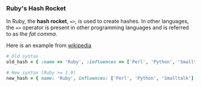 ### Ruby's Hash Rocket

In Ruby, the **hash rocket**, `=>`, is used to create hashes. In other languages, the `=>` operator is present in other programming languages and is referred to as the *fat comma*. 

Here is an example from [wikipedia](https://en.wikipedia.org/wiki/Fat_comma)

```ruby
# Old syntax
old_hash = { :name => 'Ruby', :influences => ['Perl', 'Python', 'Smalltalk'] }

# New syntax (Ruby >= 1.9)
new_hash = { name: 'Ruby', influences: ['Perl', 'Python', 'Smalltalk'] }
```
